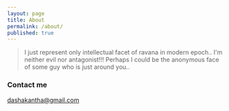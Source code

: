 ```yaml
---
layout: page
title: About
permalink: /about/
published: true
---
```


> I just represent only intellectual facet of ravana in modern epoch.. I'm neither evil nor antagonist!!! 
Perhaps I could be the anonymous face of some guy who is just around you..

### Contact me

[dashakantha@gmail.com](mailto:dashakantha@gmail.com)

